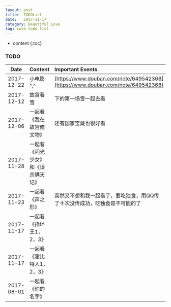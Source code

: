 ```yaml
---
layout: post
title:  TODOList
date:   2017-11-17
category: Beautiful Love
tag: Love todo list
---
```


* content
{:toc}


### TODO



| Date | Content | Important Events | Status |
| - | :- | :- | :-: |
| 2017-12-22 | 小电影^,^ | [https://www.douban.com/note/649542368](https://www.douban.com/note/649542368) | 未完成 |
| 2017-12-12 | 故宫看雪 | 下的第一场雪一起去看 | 未完成 |
| 2017-12-06 | 一起看《我在故宫修文物》| 还有国家宝藏也很好看 | 未完成 |
| 2017-11-28 | 一起看《闪光少女》和《误杀瞒天记》|  | 未完成 |
| 2017-11-23 | 一起看《声之形》|突然又不想和我一起看了，要吃独食，用QQ传了十次没传成功，吃独食是不可能的了|未完成|
| 2017-11-17 | 一起看《指环王1，2，3》|  | 未完成 |
| 2017-11-17 | 一起看《霍比特人1，2，3》|  | 未完成 |
| 2017-08-01 | 一起看《你的名字》|  | 未完成 |

  